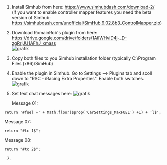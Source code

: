 1. Install Simhub from here: https://www.simhubdash.com/download-2/ <br>
  (if you want to enable controller mapper features you need the beta version of Simhub: <br>
  https://simhubdash.com/unofficial/SimHub.9.02.8b3_ControlMapper.zip)

2. Download RomainRob's plugin from here: https://drive.google.com/drive/folders/1AiIWHviD4j-_D-zgRrjJU1AFhJ_xmass <br>
![grafik](https://github.com/DonutzAndCoffee/Donutz-s-iRacing-Button-Dashboard/assets/62204936/1a906180-9130-4200-98c7-f4f3f20aef2a)

3. Copy both files to you Simhub installation folder (typically C:\Program Files (x86)\SimHub)

4. Enable the plugin in Simhub. Go to Settings --> Plugins tab and scoll down to "RSC - iRacing Extra Properties". Enable both switches. <br>
![grafik](https://github.com/DonutzAndCoffee/Donutz-s-iRacing-Button-Dashboard/assets/62204936/5f5fe857-5ce0-45aa-90c5-fe9a9f5c0ff9)

5. Set text chat messages here:
   ![grafik](https://github.com/DonutzAndCoffee/Donutz-s-iRacing-Button-Dashboard/assets/62204936/28b17cfb-05d8-4392-a093-ce72f2cc1b4c)

   Message 01:<br>

  ``` 
  return '#fuel +' + Math.floor($prop('CarSettings_MaxFUEL') +1) + 'l$';
  ```

  Message 07:<br>

  ```
  return "#tc 1$";
  ```

  Message 08:<br>

  ```
  return "#tc 2$";
  ```


7. 
